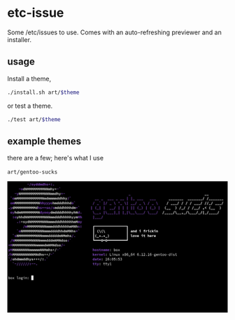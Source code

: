 # etc-issue

Some /etc/issues to use. Comes with an auto-refreshing previewer and an installer.

## usage

Install a theme,

```bash
./install.sh art/$theme
```

or test a theme.

```bash
./test art/$theme
```

## example themes

there are a few; here's what I use

`art/gentoo-sucks`

![](./preview.webp)
